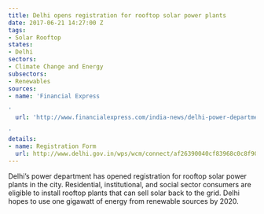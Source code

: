 ```yaml
---
title: Delhi opens registration for rooftop solar power plants
date: 2017-06-21 14:27:00 Z
tags:
- Solar Rooftop
states:
- Delhi
sectors:
- Climate Change and Energy
subsectors:
- Renewables
sources:
- name: 'Financial Express

'
  url: 'http://www.financialexpress.com/india-news/delhi-power-department-opens-registration-for-rooftop-solar-power-plants/724969/

'
details:
- name: Registration Form
  url: http://www.delhi.gov.in/wps/wcm/connect/af26390040cf83968c0c8f9042744ed5/Offline_registration_form_27.06.2017.pdf?MOD=AJPERES&lmod=-401746895&CACHEID=af26390040cf83968c0c8f9042744ed5
---
```


Delhi’s power department has opened registration for rooftop solar power plants in the city. Residential, institutional, and social sector consumers are eligible to install rooftop plants that can sell solar back to the grid. Delhi hopes to use one gigawatt of energy from renewable sources by 2020.
